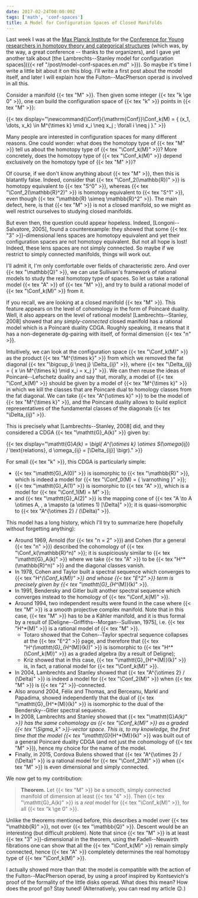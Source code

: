 ```yaml
---
date: 2017-02-24T00:00:00Z
tags: ['math', 'conf-spaces']
title: A Model for Configuration Spaces of Closed Manifolds
---
```


Last week I was at the [Max Planck Institute](https://www.mpim-bonn.mpg.de/) for the [Conference for Young researchers in homotopy theory and categorical structures](https://www.mpim-bonn.mpg.de/node/6791) (which was, by the way, a great conference -- thanks to the organizers), and I gave yet another talk about [the Lambrechts--Stanley model for configuration spaces]({{< ref "/post/model-conf-spaces.en.md" >}}). So maybe it's time I write a little bit about it on this blog. I'll write a first post about the model itself, and later I will explain how the Fulton--MacPherson operad is involved in all this.
<!--more-->

Consider a manifold {{< tex "M" >}}. Then given some integer {{< tex "k \ge 0" >}}, one can build the configuration space of {{< tex "k" >}} points in {{< tex "M" >}}:

{{< tex display="\newcommand{\Conf}{\mathrm{Conf}}\Conf_k(M) = \{ (x_1, \dots, x_k) \in M^{\times k} \mid x_i \neq x_j \; \forall i \neq j \}." >}}

Many people are interested in configuration spaces for many different reasons. One could wonder: what does the homotopy type of {{< tex "M" >}} tell us about the homotopy type of {{< tex "\Conf_k(M)" >}}? More concretely, does the homotopy type of {{< tex "\Conf_k(M)" >}} depend exclusively on the homotopy type of {{< tex "M" >}}?

Of course, if we don't know anything about {{< tex "M" >}}, then this is blatantly false. Indeed, consider that {{< tex "\Conf_2(\mathbb{R})" >}} is homotopy equivalent to {{< tex "S^0" >}}, whereas {{< tex "\Conf_2(\mathbb{R}^2)" >}} is homotopy equivalent to {{< tex "S^1" >}}, even though {{< tex "\mathbb{R} \simeq \mathbb{R}^2" >}}. The main defect, here, is that {{< tex "M" >}} is not a closed manifold, so we might as well restrict ourselves to studying closed manifolds.

But even then, the question could appear hopeless. Indeed, [Longoni--Salvatore, 2005], found a counterexample: they showed that some {{< tex "3" >}}-dimensional lens spaces are homotopy equivalent and yet their configuration spaces are not homotopy equivalent. But not all hope is lost! Indeed, these lens spaces are not simply connected. So maybe if we restrict to simply connected manifolds, things will work out.

I'll admit it, I'm only comfortable over fields of characteristic zero. And over {{< tex "\mathbb{Q}" >}}, we can use Sullivan's framework of rational models to study the real homotopy type of spaces. So let us take a rational model {{< tex "A" >}} of {{< tex "M" >}}, and try to build a rational model of {{< tex "\Conf_k(M)" >}} from it.

If you recall, we are looking at a closed manifold {{< tex "M" >}}. This feature appears on the level of cohomology in the form of Poincaré duality. Well, it also appears on the level of rational models! [Lambrechts--Stanley, 2008] showed that any *simply-connected* closed manifold has a rational model which is a Poincaré duality CDGA. Roughly speaking, it means that it has a non-degenerate dg-pairing with itself, of formal dimension {{< tex "n" >}}.

Intuitively, we can look at the configuration space {{< tex "\Conf_k(M)" >}} as the product {{< tex "M^{\times k}" >}} from which we removed the fat diagonal {{< tex "\bigcup_{i \neq j} \Delta_{ij}" >}}, where {{< tex "\Delta_{ij} = \{ x \in M^{\times k} \mid x_i = x_j \}" >}}. We can then reuse the ideas of Poincaré--Lefschetz duality and say that, morally, a model of {{< tex "\Conf_k(M)" >}} should be given by a model of {{< tex "M^{\times k}" >}} in which we kill the classes that are Poincaré dual to homology classes from the fat diagonal. We can take {{< tex "A^{\otimes k}" >}} to be the model of {{< tex "M^{\times k}" >}}, and the Poincaré duality allows to build explicit representatives of the fundamental classes of the diagonals {{< tex "\Delta_{ij}" >}}.

This is precisely what [Lambrechts--Stanley, 2008] did, and they considered a CDGA {{< tex "\mathtt{G}_A(k)" >}} given by:

{{< tex display="\mathtt{G}_A(k) = \bigl( A^{\otimes k} \otimes S(\omega_{ij}) / \text{relations}, d \omega_{ij} = [\Delta_{ij}] \bigr)." >}}

For small {{< tex "k" >}}, this CDGA is particularly simple:

- {{< tex "\mathtt{G}_A(0)" >}} is isomorphic to {{< tex "\mathbb{R}" >}}, which is indeed a model for {{< tex "\Conf_0(M) = \{ \varnothing \}" >}};
- {{< tex "\mathtt{G}_A(1)" >}} is isomorphic to {{< tex "A" >}}, which is a model for {{< tex "\Conf_1(M) = M" >}};
- and {{< tex "\mathtt{G}_A(2)" >}} is the mapping cone of {{< tex "A \to A \otimes A, \, a \mapsto (a \otimes 1) [\Delta]" >}}; it is quasi-isomorphic to {{< tex "A^{\otimes 2} / (\Delta)" >}}.

This model has a long history, which I'll try to summarize here (hopefully without forgetting anything):

- Around 1969, Arnold (for {{< tex "n = 2" >}}) and Cohen (for a general {{< tex "n" >}}) described the cohomology of {{< tex "\Conf_k(\mathbb{R}^n)" >}}; it is suspiciously similar to {{< tex "\mathtt{G}_A(k)" >}} where we take {{< tex "A" >}} to be {{< tex "H^*(\mathbb{R}^n)" >}} and the diagonal classes vanish.
- In 1978, Cohen and Taylor built a spectral sequence which converges to {{< tex "H^*(\Conf_k(M))" >}} and whose {{< tex "E^2" >}} term is precisely given by {{< tex "\mathtt{G}_{H^*(M)}(k)" >}}.
- In 1991, Bendersky and Gitler built another spectral sequence which converges instead to the homology of {{< tex "\Conf_k(M)" >}}.
- Around 1994, two independent results were found in the case where {{< tex "M" >}} is a smooth projective complex manifold. Note that in this case, {{< tex "M" >}} has to be a Kähler manifold, and it is thus formal by a result of [Deligne--Griffiths--Morgan--Sullivan, 1975], i.e. {{< tex "H^*(M)" >}} is a rational model of {{< tex "M" >}}.
  - Totaro showed that the Cohen--Taylor spectral sequence collapses at the {{< tex "E^2" >}} page, and therefore that {{< tex "H^*(\mathtt{G}_{H^*(M)}(k))" >}} is isomorphic to {{< tex "H^*(\Conf_k(M))" >}} as a graded algebra (by a result of Deligne);
  - Kriz showed that in this case, {{< tex "\mathtt{G}_{H^*(M)}(k)" >}} is, in fact, a rational model for {{< tex "\Conf_k(M)" >}}.
- In 2004, Lambrechts and Stanley showed that {{< tex "A^{\otimes 2} / (\Delta)" >}} is indeed a model for {{< tex "\Conf_2(M)" >}} when {{< tex "M" >}} is {{< tex "2" >}}-connected.
- Also around 2004, Félix and Thomas, and Berceanu, Markl and Papadima, showed independently that the dual of {{< tex "\mathtt{G}_{H^*(M)}(k)" >}} is isomorphic to the dual of the Bendersky--Gitler spectral sequence.
- In 2008, Lambrechts and Stanley showed that {{< tex "\mathtt{G}_A(k)" >}} has the same cohomology as {{< tex "\Conf_k(M)" >}} as a graded {{< tex "\Sigma_k" >}}-vector space. This is, to my knowledge, the first time that the model {{< tex "\mathtt{G}_{H^*(M)}(k)" >}} was built out of a general Poincaré duality CDGA (and not just the cohomology of {{< tex "M" >}}), hence my choice for the name of the model.
- Finally, in 2015, Cordova Bulens showed that {{< tex "A^{\otimes 2} / (\Delta)" >}} is a rational model for {{< tex "\Conf_2(M)" >}} when {{< tex "M" >}} is even dimensional and simply connected.

We now get to my contribution:

> **Theorem.** Let {{< tex "M" >}} be a smooth, simply connected manifold of dimension at least {{< tex "4" >}}. Then {{< tex "\mathtt{G}_A(k)" >}} is a *real* model for {{< tex "\Conf_k(M)" >}}, for all {{< tex "k \ge 0" >}}.

Unlike the theorems mentioned before, this describes a model over {{< tex "\mathbb{R}" >}}, not over {{< tex "\mathbb{Q}" >}}. Descent would be an interesting (but difficult problem). Note that since {{< tex "M" >}} is at least {{< tex "3" >}}-dimensional in the theorem, using the Fadell--Neuwirth fibrations one can show that all the {{< tex "\Conf_k(M)" >}} remain simply connected, hence {{< tex "A" >}} completely determines the real homotopy type of {{< tex "\Conf_k(M)" >}}.

I actually showed more than that: the model is compatible with the action of the Fulton--MacPherson operad, by using a proof inspired by Kontsevich's proof of the formality of the little disks operad. What does this mean? How does the proof go? Stay tuned! (Alternatively, you can read my article :wink:.)
